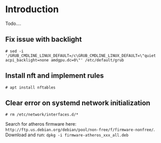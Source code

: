 # Introduction
Todo....

## Fix issue with backlight
```
# sed -i '/GRUB_CMDLINE_LINUX_DEFAULT=/c\GRUB_CMDLINE_LINUX_DEFAULT=\"quiet acpi_backlight=none amdgpu.dc=0\"' /etc/default/grub
```

## Install nft and implement rules
```
# apt install nftables
```

## Clear error on systemd network initialization
```
# rm /etc/network/interfaces.d/*

```

Search for atheros firmware here: `http://ftp.us.debian.org/debian/pool/non-free/f/firmware-nonfree/`. 
Download and run: `dpkg -i firmware-atheros_xxx_all.deb` 


